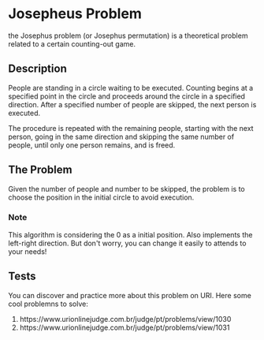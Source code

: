 <h1>Josepheus Problem</h1>

the Josephus problem (or Josephus permutation) is a theoretical problem related to a certain counting-out game.

<h2> Description </h2>
  <p>People are standing in a circle waiting to be executed. Counting begins at a specified point in the circle and proceeds 
around the circle in a specified direction. After a specified number of people are skipped, the next person is executed.</p>
  <p>The procedure is repeated with the remaining people, starting with the next person, going in the same direction and 
  skipping the same number of people, until only one person remains, and is freed.</p>

<h2> The Problem </h2>
<p> Given the number of people and number to be skipped, the problem is to choose the position in the 
initial circle to avoid execution.</p>

<h3> Note </h3>
<p> This algorithm is considering the 0 as a initial position. Also implements the left-right direction. But don't worry, you 
can change it easily to attends to your needs! </p>

<h2> Tests </h2>
<p> You can discover and practice more about this problem on URI. Here some cool problemns to solve: </p>
<ol>
  <li>https://www.urionlinejudge.com.br/judge/pt/problems/view/1030</li>
  <li>https://www.urionlinejudge.com.br/judge/pt/problems/view/1031</li>
</ol>
